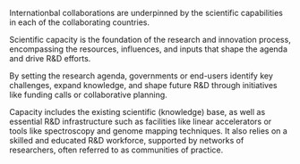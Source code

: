 Internationbal collaborations are underpinned by the scientific capabilities in each of the collaborating countries.

Scientific capacity is the foundation of the research and innovation process, encompassing the resources, influences, and inputs that shape the agenda and drive R&D efforts. 

By setting the research agenda, governments or end-users identify key challenges, expand knowledge, and shape future R&D through initiatives like funding calls or collaborative planning. 

Capacity includes the existing scientific (knowledge) base, as well as essential R&D infrastructure such as facilities like linear accelerators or tools like spectroscopy and genome mapping techniques. It also relies on a skilled and educated R&D workforce, supported by networks of researchers, often referred to as communities of practice.